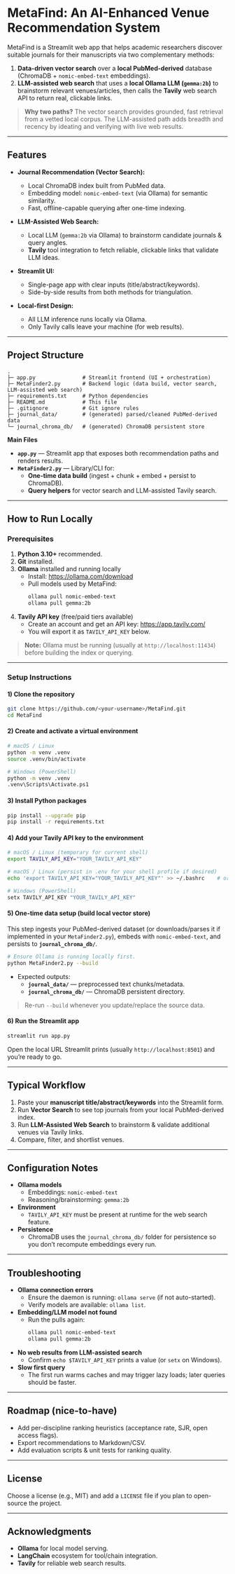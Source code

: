 # MetaFind: An AI-Enhanced Venue Recommendation System

MetaFind is a Streamlit web app that helps academic researchers discover suitable journals for their manuscripts via two complementary methods:

1) **Data-driven vector search** over a **local PubMed-derived** database (ChromaDB + `nomic-embed-text` embeddings).
2) **LLM-assisted web search** that uses a **local Ollama LLM (`gemma:2b`)** to brainstorm relevant venues/articles, then calls the **Tavily** web search API to return real, clickable links.

> **Why two paths?** The vector search provides grounded, fast retrieval from a vetted local corpus. The LLM-assisted path adds breadth and recency by ideating and verifying with live web results.

---

## Features

- **Journal Recommendation (Vector Search):**
  - Local ChromaDB index built from PubMed data.
  - Embedding model: `nomic-embed-text` (via Ollama) for semantic similarity.
  - Fast, offline-capable querying after one-time indexing.

- **LLM-Assisted Web Search:**
  - Local LLM (`gemma:2b` via Ollama) to brainstorm candidate journals & query angles.
  - **Tavily** tool integration to fetch reliable, clickable links that validate LLM ideas.

- **Streamlit UI:**
  - Single-page app with clear inputs (title/abstract/keywords).
  - Side-by-side results from both methods for triangulation.

- **Local-first Design:**
  - All LLM inference runs locally via Ollama.
  - Only Tavily calls leave your machine (for web results).

---

## Project Structure

```
.
├─ app.py               # Streamlit frontend (UI + orchestration)
├─ MetaFinder2.py       # Backend logic (data build, vector search, LLM-assisted web search)
├─ requirements.txt     # Python dependencies
├─ README.md            # This file
├─ .gitignore           # Git ignore rules
├─ journal_data/        # (generated) parsed/cleaned PubMed-derived data
└─ journal_chroma_db/   # (generated) ChromaDB persistent store
```

**Main Files**
- **`app.py`** — Streamlit app that exposes both recommendation paths and renders results.
- **`MetaFinder2.py`** — Library/CLI for:
  - **One-time data build** (ingest + chunk + embed + persist to ChromaDB).
  - **Query helpers** for vector search and LLM-assisted Tavily search.

---

## How to Run Locally

### Prerequisites

1. **Python 3.10+** recommended.
2. **Git** installed.
3. **Ollama** installed and running locally  
   - Install: https://ollama.com/download  
   - Pull models used by MetaFind:
     ```bash
     ollama pull nomic-embed-text
     ollama pull gemma:2b
     ```
4. **Tavily API key** (free/paid tiers available)  
   - Create an account and get an API key: https://app.tavily.com/  
   - You will export it as `TAVILY_API_KEY` below.

> **Note:** Ollama must be running (usually at `http://localhost:11434`) before building the index or querying.

---

### Setup Instructions

#### 1) Clone the repository
```bash
git clone https://github.com/<your-username>/MetaFind.git
cd MetaFind
```

#### 2) Create and activate a virtual environment
```bash
# macOS / Linux
python -m venv .venv
source .venv/bin/activate

# Windows (PowerShell)
python -m venv .venv
.venv\Scripts\Activate.ps1
```

#### 3) Install Python packages
```bash
pip install --upgrade pip
pip install -r requirements.txt
```

#### 4) Add your Tavily API key to the environment
```bash
# macOS / Linux (temporary for current shell)
export TAVILY_API_KEY="YOUR_TAVILY_API_KEY"

# macOS / Linux (persist in .env for your shell profile if desired)
echo 'export TAVILY_API_KEY="YOUR_TAVILY_API_KEY"' >> ~/.bashrc    # or ~/.zshrc

# Windows (PowerShell)
setx TAVILY_API_KEY "YOUR_TAVILY_API_KEY"
```

#### 5) One-time data setup (build local vector store)
This step ingests your PubMed-derived dataset (or downloads/parses it if implemented in your `MetaFinder2.py`), embeds with `nomic-embed-text`, and persists to **`journal_chroma_db/`**.

```bash
# Ensure Ollama is running locally first.
python MetaFinder2.py --build
```

- Expected outputs:
  - **`journal_data/`** — preprocessed text chunks/metadata.
  - **`journal_chroma_db/`** — ChromaDB persistent directory.

> Re-run `--build` whenever you update/replace the source data.

#### 6) Run the Streamlit app
```bash
streamlit run app.py
```

Open the local URL Streamlit prints (usually `http://localhost:8501`) and you’re ready to go.

---

## Typical Workflow

1. Paste your **manuscript title/abstract/keywords** into the Streamlit form.
2. Run **Vector Search** to see top journals from your local PubMed-derived index.
3. Run **LLM-Assisted Web Search** to brainstorm & validate additional venues via Tavily links.
4. Compare, filter, and shortlist venues.

---

## Configuration Notes

- **Ollama models**
  - Embeddings: `nomic-embed-text`
  - Reasoning/brainstorming: `gemma:2b`
- **Environment**
  - `TAVILY_API_KEY` must be present at runtime for the web search feature.
- **Persistence**
  - ChromaDB uses the `journal_chroma_db/` folder for persistence so you don’t recompute embeddings every run.

---

## Troubleshooting

- **Ollama connection errors**
  - Ensure the daemon is running: `ollama serve` (if not auto-started).
  - Verify models are available: `ollama list`.
- **Embedding/LLM model not found**
  - Run the pulls again:
    ```bash
    ollama pull nomic-embed-text
    ollama pull gemma:2b
    ```
- **No web results from LLM-assisted search**
  - Confirm `echo $TAVILY_API_KEY` prints a value (or `setx` on Windows).
- **Slow first query**
  - The first run warms caches and may trigger lazy loads; later queries should be faster.

---

## Roadmap (nice-to-have)

- Add per-discipline ranking heuristics (acceptance rate, SJR, open access flags).
- Export recommendations to Markdown/CSV.
- Add evaluation scripts & unit tests for ranking quality.

---

## License

Choose a license (e.g., MIT) and add a `LICENSE` file if you plan to open-source the project.

---

## Acknowledgments

- **Ollama** for local model serving.
- **LangChain** ecosystem for tool/chain integration.
- **Tavily** for reliable web search results.

